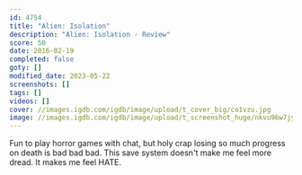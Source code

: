 ```yaml
---
id: 4754
title: "Alien: Isolation"
description: "Alien: Isolation - Review"
score: 50
date: 2016-02-19
completed: false
goty: []
modified_date: 2023-05-22
screenshots: []
tags: []
videos: []
cover: //images.igdb.com/igdb/image/upload/t_cover_big/co1vzu.jpg
image: //images.igdb.com/igdb/image/upload/t_screenshot_huge/nkvu96w7jyzcbkh0fsmi.jpg
---
```

Fun to play horror games with chat, but holy crap losing so much progress on death is bad bad bad. This save system doesn't make me feel more dread. It makes me feel HATE.
